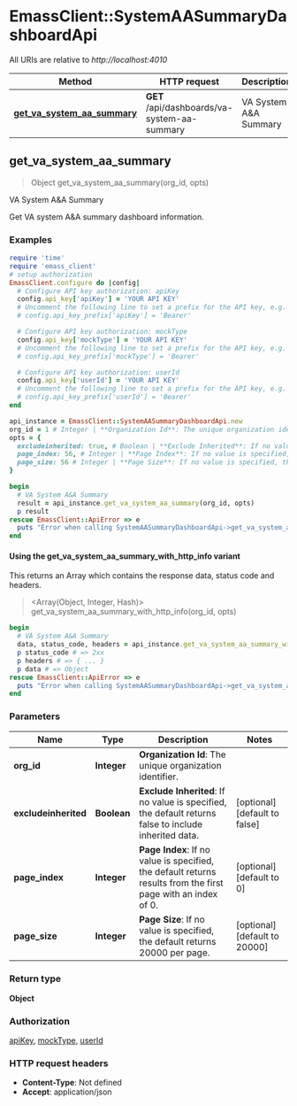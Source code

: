# EmassClient::SystemAASummaryDashboardApi

All URIs are relative to *http://localhost:4010*

| Method | HTTP request | Description |
| ------ | ------------ | ----------- |
| [**get_va_system_aa_summary**](SystemAASummaryDashboardApi.md#get_va_system_aa_summary) | **GET** /api/dashboards/va-system-aa-summary | VA System A&amp;A Summary |


## get_va_system_aa_summary

> Object get_va_system_aa_summary(org_id, opts)

VA System A&A Summary

Get VA system A&A summary dashboard information.

### Examples

```ruby
require 'time'
require 'emass_client'
# setup authorization
EmassClient.configure do |config|
  # Configure API key authorization: apiKey
  config.api_key['apiKey'] = 'YOUR API KEY'
  # Uncomment the following line to set a prefix for the API key, e.g. 'Bearer' (defaults to nil)
  # config.api_key_prefix['apiKey'] = 'Bearer'

  # Configure API key authorization: mockType
  config.api_key['mockType'] = 'YOUR API KEY'
  # Uncomment the following line to set a prefix for the API key, e.g. 'Bearer' (defaults to nil)
  # config.api_key_prefix['mockType'] = 'Bearer'

  # Configure API key authorization: userId
  config.api_key['userId'] = 'YOUR API KEY'
  # Uncomment the following line to set a prefix for the API key, e.g. 'Bearer' (defaults to nil)
  # config.api_key_prefix['userId'] = 'Bearer'
end

api_instance = EmassClient::SystemAASummaryDashboardApi.new
org_id = 1 # Integer | **Organization Id**: The unique organization identifier.
opts = {
  excludeinherited: true, # Boolean | **Exclude Inherited**: If no value is specified, the default returns false to include inherited data. 
  page_index: 56, # Integer | **Page Index**: If no value is specified, the default returns results from the first page with an index of 0. 
  page_size: 56 # Integer | **Page Size**: If no value is specified, the default returns 20000 per page. 
}

begin
  # VA System A&A Summary
  result = api_instance.get_va_system_aa_summary(org_id, opts)
  p result
rescue EmassClient::ApiError => e
  puts "Error when calling SystemAASummaryDashboardApi->get_va_system_aa_summary: #{e}"
end
```

#### Using the get_va_system_aa_summary_with_http_info variant

This returns an Array which contains the response data, status code and headers.

> <Array(Object, Integer, Hash)> get_va_system_aa_summary_with_http_info(org_id, opts)

```ruby
begin
  # VA System A&A Summary
  data, status_code, headers = api_instance.get_va_system_aa_summary_with_http_info(org_id, opts)
  p status_code # => 2xx
  p headers # => { ... }
  p data # => Object
rescue EmassClient::ApiError => e
  puts "Error when calling SystemAASummaryDashboardApi->get_va_system_aa_summary_with_http_info: #{e}"
end
```

### Parameters

| Name | Type | Description | Notes |
| ---- | ---- | ----------- | ----- |
| **org_id** | **Integer** | **Organization Id**: The unique organization identifier. |  |
| **excludeinherited** | **Boolean** | **Exclude Inherited**: If no value is specified, the default returns false to include inherited data.  | [optional][default to false] |
| **page_index** | **Integer** | **Page Index**: If no value is specified, the default returns results from the first page with an index of 0.  | [optional][default to 0] |
| **page_size** | **Integer** | **Page Size**: If no value is specified, the default returns 20000 per page.  | [optional][default to 20000] |

### Return type

**Object**

### Authorization

[apiKey](../README.md#apiKey), [mockType](../README.md#mockType), [userId](../README.md#userId)

### HTTP request headers

- **Content-Type**: Not defined
- **Accept**: application/json

